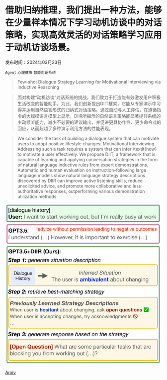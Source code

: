 # 借助归纳推理，我们提出一种方法，能够在少量样本情况下学习动机访谈中的对话策略，实现高效灵活的对话策略学习应用于动机访谈场景。

发布时间：2024年03月23日

`Agent` `心理健康` `智能对话系统`

> Few-shot Dialogue Strategy Learning for Motivational Interviewing via Inductive Reasoning

> 面对构建“动机访谈”对话系统的挑战，我们致力于打造能有效激发用户积极生活改变的智能助手。为此，我们创新提出DIIT框架，它能从专家演示中习得并运用自然语言形式的归纳式对话策略。通过自动与人工评估，在遵循指令的大规模语言模型上显示，DIIR所揭示的自然语言策略能显著提升系统的主动倾听能力，减少不必要的建议输出，并促进更具协作性、更少命令式的回应，从而超越了多种演示利用方法的性能表现。

> We consider the task of building a dialogue system that can motivate users to adopt positive lifestyle changes: Motivational Interviewing. Addressing such a task requires a system that can infer \textit{how} to motivate a user effectively. We propose DIIT, a framework that is capable of learning and applying conversation strategies in the form of natural language inductive rules from expert demonstrations. Automatic and human evaluation on instruction-following large language models show natural language strategy descriptions discovered by DIIR can improve active listening skills, reduce unsolicited advice, and promote more collaborative and less authoritative responses, outperforming various demonstration utilization methods.

![借助归纳推理，我们提出一种方法，能够在少量样本情况下学习动机访谈中的对话策略，实现高效灵活的对话策略学习应用于动机访谈场景。](../../../paper_images/2403.15737/x1.png)

[Arxiv](https://arxiv.org/abs/2403.15737)